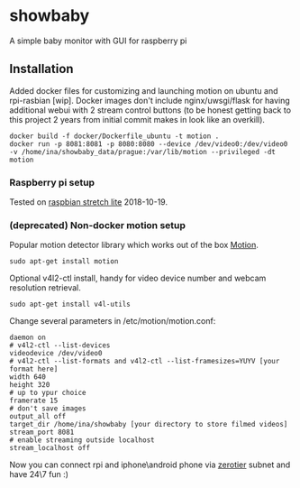 # showbaby
A simple baby monitor with GUI for raspberry pi

## Installation
Added docker files for customizing and launching motion on ubuntu and rpi-rasbian [wip].
Docker images don't include nginx/uwsgi/flask for having additional webui with 2 stream control buttons
(to be honest getting back to this project 2 years from initial commit makes in look like an overkill).
```
docker build -f docker/Dockerfile_ubuntu -t motion .
docker run -p 8081:8081 -p 8080:8080 --device /dev/video0:/dev/video0 -v /home/ina/showbaby_data/prague:/var/lib/motion --privileged -dt motion
```

### Raspberry pi setup
Tested on [raspbian stretch lite](https://www.raspberrypi.org/downloads/raspbian/) 2018-10-19.

### (deprecated) Non-docker motion setup

Popular motion detector library which works out of the box [Motion](http://www.lavrsen.dk/foswiki/bin/view/Motion/WebHome).

```
sudo apt-get install motion
```
Optional v4l2-ctl install, handy for video device number and webcam resolution retrieval.
```
sudo apt-get install v4l-utils
```
Change several parameters in /etc/motion/motion.conf:

```
daemon on
# v4l2-ctl --list-devices
videodevice /dev/video0 
# v4l2-ctl --list-formats and v4l2-ctl --list-framesizes=YUYV [your format here]
width 640
height 320
# up to ypur choice
framerate 15
# don't save images
output_all off
target_dir /home/ina/showbaby [your directory to store filmed videos]
stream_port 8081
# enable streaming outside localhost
stream_localhost off
```

Now you can connect rpi and iphone\android phone via [zerotier](https://www.zerotier.com) subnet and have 24\7 fun :) 
